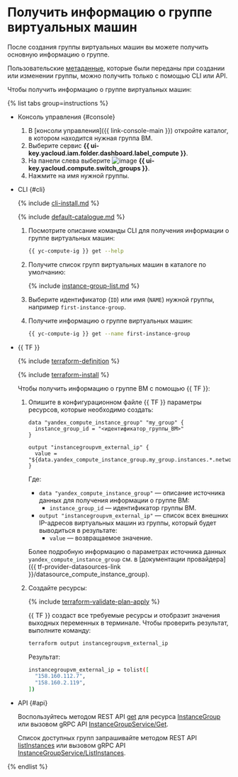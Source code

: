 # Получить информацию о группе виртуальных машин

После создания группы виртуальных машин вы можете получить основную информацию о группе.

Пользовательские [метаданные](../../concepts/vm-metadata.md), которые были переданы при создании или изменении группы, можно получить только с помощью CLI или API.

Чтобы получить информацию о группе виртуальных машин:

{% list tabs group=instructions %}

- Консоль управления {#console}

  1. В [консоли управления]({{ link-console-main }}) откройте каталог, в котором находится нужная группа ВМ.
  1. Выберите сервис **{{ ui-key.yacloud.iam.folder.dashboard.label_compute }}**.
  1. На панели слева выберите ![image](../../../_assets/console-icons/layers-3-diagonal.svg) **{{ ui-key.yacloud.compute.switch_groups }}**.
  1. Нажмите на имя нужной группы.

- CLI {#cli}

  {% include [cli-install.md](../../../_includes/cli-install.md) %}

  {% include [default-catalogue.md](../../../_includes/default-catalogue.md) %}

  1. Посмотрите описание команды CLI для получения информации о группе виртуальных машин:

      ```bash
      {{ yc-compute-ig }} get --help
      ```

  1. Получите список групп виртуальных машин в каталоге по умолчанию:

      {% include [instance-group-list.md](../../../_includes/instance-groups/instance-group-list.md) %}

  1. Выберите идентификатор (`ID`) или имя (`NAME`) нужной группы, например `first-instance-group`.
  1. Получите информацию о группе виртуальных машин:

      ```bash
      {{ yc-compute-ig }} get --name first-instance-group
      ```
      
- {{ TF }}

  {% include [terraform-definition](../../../_tutorials/terraform-definition.md) %}

  {% include [terraform-install](../../../_includes/terraform-install.md) %}

  Чтобы получить информацию о группе ВМ с помощью {{ TF }}:

  1. Опишите в конфигурационном файле {{ TF }} параметры ресурсов, которые необходимо создать:

      ```
      data "yandex_compute_instance_group" "my_group" {
        instance_group_id = "<идентификатор_группы_ВМ>"
      }

      output "instancegroupvm_external_ip" {
        value = "${data.yandex_compute_instance_group.my_group.instances.*.network_interface.0.nat_ip_address}"
      }
      ```

      Где:

      * `data "yandex_compute_instance_group"` — описание источника данных для получения информации о группе ВМ:
         * `instance_group_id` — идентификатор группы ВМ.
      * `output "instancegroupvm_external_ip"` — список всех внешних IP-адресов виртуальных машин из группы, который будет выводиться в результате:
         * `value` — возвращаемое значение.
      
     Более подробную информацию о параметрах источника данных `yandex_compute_instance_group` см. в [документации провайдера]({{ tf-provider-datasources-link }}/datasource_compute_instance_group).

  1. Создайте ресурсы:

      {% include [terraform-validate-plan-apply](../../../_tutorials/terraform-validate-plan-apply.md) %}

      {{ TF }} создаст все требуемые ресурсы и отобразит значения выходных переменных в терминале. Чтобы проверить результат, выполните команду:

      ```bash
      terraform output instancegroupvm_external_ip
      ```

      Результат:

      ```bash
      instancegroupvm_external_ip = tolist([
        "158.160.112.7",
        "158.160.2.119",
      ])
      ```
      
- API {#api}

  Воспользуйтесь методом REST API [get](../../api-ref/InstanceGroup/get.md) для ресурса [InstanceGroup](../../api-ref/InstanceGroup/index.md) или вызовом gRPC API [InstanceGroupService/Get](../../api-ref/grpc/instance_group_service.md#Get).

  Список доступных групп запрашивайте методом REST API [listInstances](../../api-ref/InstanceGroup/listInstances.md) или вызовом gRPC API [InstanceGroupService/ListInstances](../../api-ref/grpc/instance_group_service.md#ListInstances).


{% endlist %}
